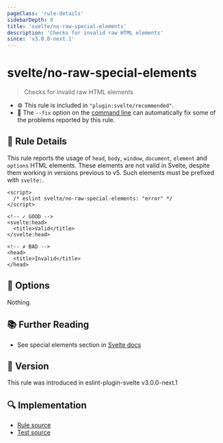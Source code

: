 ```yaml
---
pageClass: 'rule-details'
sidebarDepth: 0
title: 'svelte/no-raw-special-elements'
description: 'Checks for invalid raw HTML elements'
since: 'v3.0.0-next.1'
---
```


# svelte/no-raw-special-elements

> Checks for invalid raw HTML elements

- :gear: This rule is included in `"plugin:svelte/recommended"`.
- :wrench: The `--fix` option on the [command line](https://eslint.org/docs/user-guide/command-line-interface#fixing-problems) can automatically fix some of the problems reported by this rule.

## :book: Rule Details

This rule reports the usage of `head`, `body`, `window`, `document`, `element` and `options` HTML elements. These elements are not valid in Svelte, despite them working in versions previous to v5. Such elements must be prefixed with `svelte:`.

<!--eslint-skip-->

```svelte
<script>
  /* eslint svelte/no-raw-special-elements: "error" */
</script>

<!-- ✓ GOOD -->
<svelte:head>
  <title>Valid</title>
</svelte:head>

<!-- ✗ BAD -->
<head>
  <title>Invalid</title>
</head>
```

## :wrench: Options

Nothing.

## :books: Further Reading

- See special elements section in [Svelte docs](https://svelte.dev/docs/svelte/svelte-window)

## :rocket: Version

This rule was introduced in eslint-plugin-svelte v3.0.0-next.1

## :mag: Implementation

- [Rule source](https://github.com/sveltejs/eslint-plugin-svelte/blob/main/packages/eslint-plugin-svelte/src/rules/no-raw-special-elements.ts)
- [Test source](https://github.com/sveltejs/eslint-plugin-svelte/blob/main/packages/eslint-plugin-svelte/tests/src/rules/no-raw-special-elements.ts)

